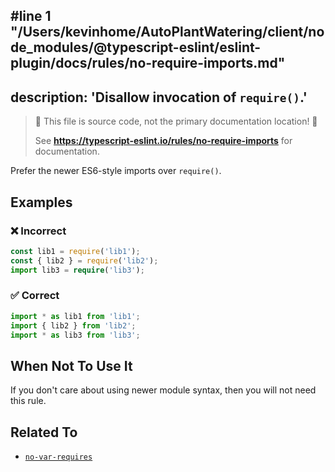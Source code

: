 #line 1 "/Users/kevinhome/AutoPlantWatering/client/node_modules/@typescript-eslint/eslint-plugin/docs/rules/no-require-imports.md"
---
description: 'Disallow invocation of `require()`.'
---

> 🛑 This file is source code, not the primary documentation location! 🛑
>
> See **https://typescript-eslint.io/rules/no-require-imports** for documentation.

Prefer the newer ES6-style imports over `require()`.

## Examples

<!--tabs-->

### ❌ Incorrect

```ts
const lib1 = require('lib1');
const { lib2 } = require('lib2');
import lib3 = require('lib3');
```

### ✅ Correct

```ts
import * as lib1 from 'lib1';
import { lib2 } from 'lib2';
import * as lib3 from 'lib3';
```

## When Not To Use It

If you don't care about using newer module syntax, then you will not need this rule.

## Related To

- [`no-var-requires`](./no-var-requires.md)
